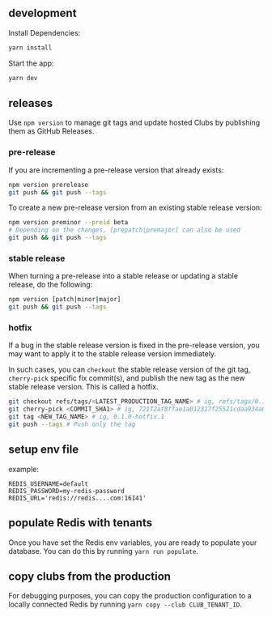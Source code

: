 ## development

Install Dependencies:

```bash
yarn install
```

Start the app:

```bash
yarn dev
```

## releases

Use `npm version` to manage git tags and update hosted Clubs by publishing them as GitHub Releases.

### pre-release

If you are incrementing a pre-release version that already exists:

```bash
npm version prerelease
git push && git push --tags
```

To create a new pre-release version from an existing stable release version:

```bash
npm version preminor --preid beta
# Depending on the changes, [prepatch|premajor] can also be used
git push && git push --tags
```

### stable release

When turning a pre-release into a stable release or updating a stable release, do the following:

```bash
npm version [patch|minor|major]
git push && git push --tags
```

### hotfix

If a bug in the stable release version is fixed in the pre-release version, you may want to apply it to the stable release version immediately.

In such cases, you can `checkout` the stable release version of the git tag, `cherry-pick` specific fix commit(s), and publish the new tag as the new stable release version. This is called a hotfix.

```bash
git checkout refs/tags/<LATEST_PRODUCTION_TAG_NAME> # ig, refs/tags/0.1.0
git cherry-pick <COMMIT_SHA1> # ig, 721f2af8ffae1a012317f25521cdaa934a023f4b
git tag <NEW_TAG_NAME> # ig, 0.1.0-hotfix.1
git push --tags # Push only the tag
```

## setup env file

example:

```
REDIS_USERNAME=default
REDIS_PASSWORD=my-redis-password
REDIS_URL='redis://redis....com:16141'
```

## populate Redis with tenants

Once you have set the Redis env variables, you are ready to populate your database.
You can do this by running `yarn run populate`.

## copy clubs from the production

For debugging purposes, you can copy the production configuration to a locally connected Redis by running `yarn copy --club CLUB_TENANT_ID`.
